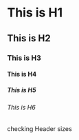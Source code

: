 # This is H1
## This is H2
### This is H3
#### This is H4
##### This is H5
###### This is H6

checking Header sizes

